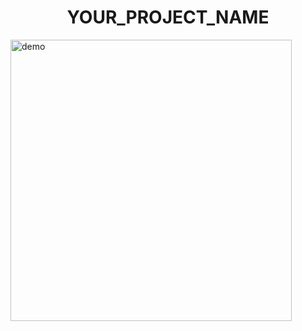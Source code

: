 <h1 align="center">
YOUR_PROJECT_NAME
</h1>

<img src="https://drive.google.com/file/d/15n7tdK778a6VSZi_bsfqAEjB7gfvw4bS/view?usp=sharing" alt="demo" height="450">
